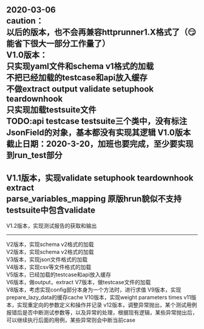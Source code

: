 2020-03-06  
caution：  
    以后的版本，也不会再兼容httprunner1.X格式了（😏能省下很大一部分工作量了）  
V1.0版本：  
        只实现yaml文件和schema v1格式的加载  
        不把已经加载的testcase和api放入缓存  
        不做extract output validate setuphook teardownhook  
        只实现加载testsuite文件  
TODO:api testcase testsuite三个类中，没有标注JsonField的对象，基本都没有实现其逻辑
V1.0版本截止日期：2020-3-20，加班也要完成，至少要实现到run_test部分  
-----------------------------------------------------------------------------

V1.1版本，实现validate setuphook teardownhook extract  
  parse_variables_mapping
原版hrun貌似不支持testsuite中包含validate
-----------------------------------------------------------------------------

V1.2版本，实现测试报告的获取和输出

-----------------------------------------------------------------------------

  
V2版本，实现schema v2格式的加载  
V2版本，实现schema v2格式的加载  
V3版本，实现json文件格式的加载  
V4版本，实现csv等文件格式的加载  
V5版本，已经加载的testcase和api放入缓存  
V6版本，做output，extract 
V7版本，做testcase文件的加载    
V8版本，考虑实现config部分本身为一个方法时，进行求值
V9版本，实现prepare_lazy_data的缓存cache
V10版本，实现weight parameters times
v11版本，实现重定向的参数定义和操作并记录
v12版本，调整异常抛出，某个测试用例报错后是否中断测试参数等，以及异常的处理，根据现有逻辑，某些异常抛出后，可以继续执行后面的用例，某些异常则会中断当前case





